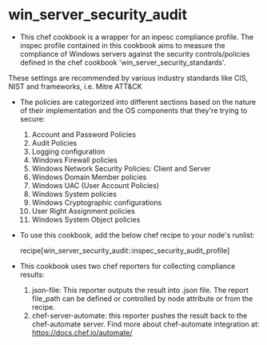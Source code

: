 # win_server_security_audit

* This chef cookbook is a wrapper for an inpesc compliance profile. The inspec profile contained in this cookbook aims to measure the compliance of Windows servers against the security controls/policies defined in the chef cookbook 'win_server_security_standards'.

These settings are recommended by various industry standards like CIS, NIST and frameworks, i.e. Mitre ATT&CK

* The policies are categorized into different sections based on the nature of their implementation and the OS components that they're trying to secure:
    1. Account and Password Policies
    2. Audit Policies
    3. Logging configuration
    4. Windows Firewall policies
    5. Windows Network Security Policies: Client and Server
    6. Windows Domain Member policies
    7. Windows UAC (User Account Policies)
    8. Windows System policies
    9. Windows Cryptographic configurations
    10. User Right Assignment policies
    11. Windows System Object policies

* To use this cookbook, add the below chef recipe to your node's runlist:

    recipe[win_server_security_audit::inspec_security_audit_profile]


* This cookbook uses two chef reporters for collecting compliance results:
    1. json-file: This reporter outputs the result into .json file. The report file_path can be defined or controlled by node attribute or from the recipe.
     2. chef-server-automate: this reporter pushes the result back to the chef-automate server. Find more about chef-automate integration at: https://docs.chef.io/automate/ 
